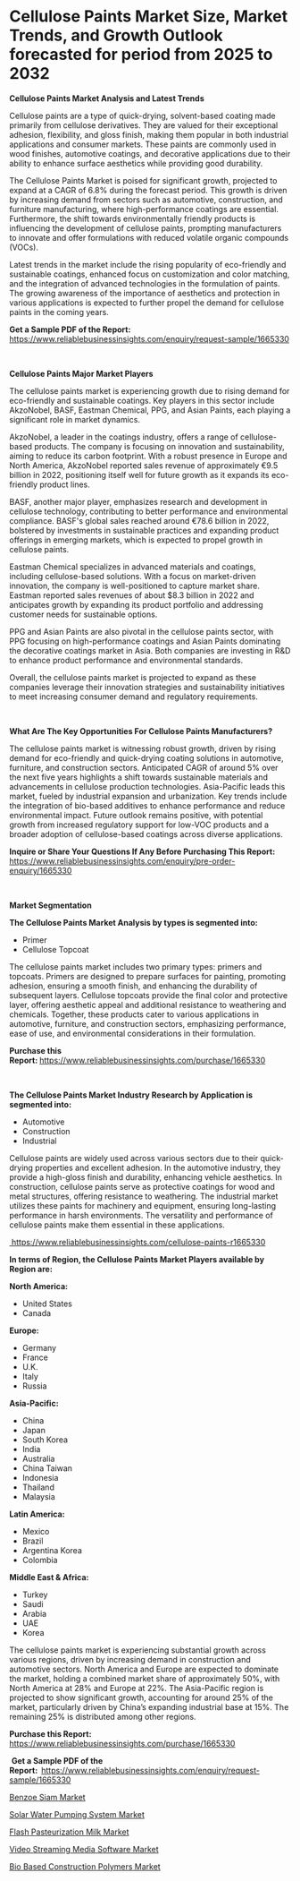 <p><h1>Cellulose Paints Market Size, Market Trends, and Growth Outlook forecasted for period from 2025 to 2032</h1></p><p><strong>Cellulose Paints Market Analysis and Latest Trends</strong></p>
<p><p>Cellulose paints are a type of quick-drying, solvent-based coating made primarily from cellulose derivatives. They are valued for their exceptional adhesion, flexibility, and gloss finish, making them popular in both industrial applications and consumer markets. These paints are commonly used in wood finishes, automotive coatings, and decorative applications due to their ability to enhance surface aesthetics while providing good durability.</p><p>The Cellulose Paints Market is poised for significant growth, projected to expand at a CAGR of 6.8% during the forecast period. This growth is driven by increasing demand from sectors such as automotive, construction, and furniture manufacturing, where high-performance coatings are essential. Furthermore, the shift towards environmentally friendly products is influencing the development of cellulose paints, prompting manufacturers to innovate and offer formulations with reduced volatile organic compounds (VOCs).</p><p>Latest trends in the market include the rising popularity of eco-friendly and sustainable coatings, enhanced focus on customization and color matching, and the integration of advanced technologies in the formulation of paints. The growing awareness of the importance of aesthetics and protection in various applications is expected to further propel the demand for cellulose paints in the coming years.</p></p>
<p><strong>Get a Sample PDF of the Report:&nbsp;</strong> <a href="https://www.reliablebusinessinsights.com/enquiry/request-sample/1665330?utm_campaign=2220&utm_medium=2&utm_source=Github&utm_content=ia&utm_term=30012025&utm_id=cellulose-paints">https://www.reliablebusinessinsights.com/enquiry/request-sample/1665330</a></p>
<p>&nbsp;</p>
<p><strong>Cellulose Paints Major Market Players</strong></p>
<p><p>The cellulose paints market is experiencing growth due to rising demand for eco-friendly and sustainable coatings. Key players in this sector include AkzoNobel, BASF, Eastman Chemical, PPG, and Asian Paints, each playing a significant role in market dynamics.</p><p>AkzoNobel, a leader in the coatings industry, offers a range of cellulose-based products. The company is focusing on innovation and sustainability, aiming to reduce its carbon footprint. With a robust presence in Europe and North America, AkzoNobel reported sales revenue of approximately €9.5 billion in 2022, positioning itself well for future growth as it expands its eco-friendly product lines.</p><p>BASF, another major player, emphasizes research and development in cellulose technology, contributing to better performance and environmental compliance. BASF's global sales reached around €78.6 billion in 2022, bolstered by investments in sustainable practices and expanding product offerings in emerging markets, which is expected to propel growth in cellulose paints.</p><p>Eastman Chemical specializes in advanced materials and coatings, including cellulose-based solutions. With a focus on market-driven innovation, the company is well-positioned to capture market share. Eastman reported sales revenues of about $8.3 billion in 2022 and anticipates growth by expanding its product portfolio and addressing customer needs for sustainable options.</p><p>PPG and Asian Paints are also pivotal in the cellulose paints sector, with PPG focusing on high-performance coatings and Asian Paints dominating the decorative coatings market in Asia. Both companies are investing in R&D to enhance product performance and environmental standards.</p><p>Overall, the cellulose paints market is projected to expand as these companies leverage their innovation strategies and sustainability initiatives to meet increasing consumer demand and regulatory requirements.</p></p>
<p>&nbsp;</p>
<p><strong>What Are The Key Opportunities For Cellulose Paints Manufacturers?</strong></p>
<p><p>The cellulose paints market is witnessing robust growth, driven by rising demand for eco-friendly and quick-drying coating solutions in automotive, furniture, and construction sectors. Anticipated CAGR of around 5% over the next five years highlights a shift towards sustainable materials and advancements in cellulose production technologies. Asia-Pacific leads this market, fueled by industrial expansion and urbanization. Key trends include the integration of bio-based additives to enhance performance and reduce environmental impact. Future outlook remains positive, with potential growth from increased regulatory support for low-VOC products and a broader adoption of cellulose-based coatings across diverse applications.</p></p>
<p><strong>Inquire or Share Your Questions If Any Before Purchasing This Report:</strong> <a href="https://www.reliablebusinessinsights.com/enquiry/pre-order-enquiry/1665330?utm_campaign=2220&utm_medium=2&utm_source=Github&utm_content=ia&utm_term=30012025&utm_id=cellulose-paints">https://www.reliablebusinessinsights.com/enquiry/pre-order-enquiry/1665330</a></p>
<p>&nbsp;</p>
<p><strong>Market Segmentation</strong></p>
<p><strong>The Cellulose Paints Market Analysis by types is segmented into:</strong></p>
<p><ul><li>Primer</li><li>Cellulose Topcoat</li></ul></p>
<p><p>The cellulose paints market includes two primary types: primers and topcoats. Primers are designed to prepare surfaces for painting, promoting adhesion, ensuring a smooth finish, and enhancing the durability of subsequent layers. Cellulose topcoats provide the final color and protective layer, offering aesthetic appeal and additional resistance to weathering and chemicals. Together, these products cater to various applications in automotive, furniture, and construction sectors, emphasizing performance, ease of use, and environmental considerations in their formulation.</p></p>
<p><strong>Purchase this Report:&nbsp;</strong><a href="https://www.reliablebusinessinsights.com/purchase/1665330?utm_campaign=2220&utm_medium=2&utm_source=Github&utm_content=ia&utm_term=30012025&utm_id=cellulose-paints">https://www.reliablebusinessinsights.com/purchase/1665330</a></p>
<p>&nbsp;</p>
<p><strong>The Cellulose Paints Market Industry Research by Application is segmented into:</strong></p>
<p><ul><li>Automotive</li><li>Construction</li><li>Industrial</li></ul></p>
<p><p>Cellulose paints are widely used across various sectors due to their quick-drying properties and excellent adhesion. In the automotive industry, they provide a high-gloss finish and durability, enhancing vehicle aesthetics. In construction, cellulose paints serve as protective coatings for wood and metal structures, offering resistance to weathering. The industrial market utilizes these paints for machinery and equipment, ensuring long-lasting performance in harsh environments. The versatility and performance of cellulose paints make them essential in these applications.</p></p>
<p><a href="https://www.reliablebusinessinsights.com/cellulose-paints-r1665330?utm_campaign=2220&utm_medium=2&utm_source=Github&utm_content=ia&utm_term=30012025&utm_id=cellulose-paints">&nbsp;https://www.reliablebusinessinsights.com/cellulose-paints-r1665330</a></p>
<p><strong>In terms of Region, the Cellulose Paints Market Players available by Region are:</strong></p>
<p>
    <p> <strong> North America: </strong>
        <ul>
            <li>United States</li>
            <li>Canada</li>
        </ul>
        </p> 
    <p> <strong> Europe: </strong>
        <ul>
            <li>Germany</li>
            <li>France</li>
            <li>U.K.</li>
            <li>Italy</li>
            <li>Russia</li>
        </ul>
        </p> 
    <p> <strong> Asia-Pacific: </strong>
        <ul>
            <li>China</li>
            <li>Japan</li>
            <li>South Korea</li>
            <li>India</li>
            <li>Australia</li>
            <li>China Taiwan</li>
            <li>Indonesia</li>
            <li>Thailand</li>
            <li>Malaysia</li>
        </ul>
        </p> 
    <p> <strong> Latin America: </strong>
        <ul>
            <li>Mexico</li>
            <li>Brazil</li>
            <li>Argentina Korea</li>
            <li>Colombia</li>
        </ul>
        </p> 
    <p> <strong> Middle East & Africa: </strong>
        <ul>
            <li>Turkey</li>
            <li>Saudi</li>
            <li>Arabia</li>
            <li>UAE</li>
            <li>Korea</li>
        </ul>
    </p>
    </p>
<p><p>The cellulose paints market is experiencing substantial growth across various regions, driven by increasing demand in construction and automotive sectors. North America and Europe are expected to dominate the market, holding a combined market share of approximately 50%, with North America at 28% and Europe at 22%. The Asia-Pacific region is projected to show significant growth, accounting for around 25% of the market, particularly driven by China’s expanding industrial base at 15%. The remaining 25% is distributed among other regions.</p></p>
<p><strong>Purchase this Report: </strong><a href="https://www.reliablebusinessinsights.com/purchase/1665330?utm_campaign=2220&utm_medium=2&utm_source=Github&utm_content=ia&utm_term=30012025&utm_id=cellulose-paints">https://www.reliablebusinessinsights.com/purchase/1665330</a></p>
<p>&nbsp;<strong>Get a Sample PDF of the Report:&nbsp;&nbsp;</strong><a href="https://www.reliablebusinessinsights.com/enquiry/request-sample/1665330?utm_campaign=2220&utm_medium=2&utm_source=Github&utm_content=ia&utm_term=30012025&utm_id=cellulose-paints">https://www.reliablebusinessinsights.com/enquiry/request-sample/1665330</a></p>
<p><strong></strong></p>
<p><p><a href="https://github.com/JubayerMia832/Market-Research-Report-List-1/blob/main/benzoe-siam-market.md?utm_campaign=2220&utm_medium=2&utm_source=Github&utm_content=ia&utm_term=30012025&utm_id=cellulose-paints">Benzoe Siam Market</a></p><p><a href="https://www.linkedin.com/pulse/in-depth-analysis-size-solar-water-pumping-system-market-its-1qbyc?utm_campaign=2220&utm_medium=2&utm_source=Github&utm_content=ia&utm_term=30012025&utm_id=cellulose-paints">Solar Water Pumping System Market</a></p><p><a href="https://www.linkedin.com/pulse/qualitative-study-flash-pasteurization-milk-market-size-i3c6c?utm_campaign=2220&utm_medium=2&utm_source=Github&utm_content=ia&utm_term=30012025&utm_id=cellulose-paints">Flash Pasteurization Milk Market</a></p><p><a href="https://www.linkedin.com/pulse/video-streaming-media-software-market-analysis-2025-2032-bjlle?utm_campaign=2220&utm_medium=2&utm_source=Github&utm_content=ia&utm_term=30012025&utm_id=cellulose-paints">Video Streaming Media Software Market</a></p><p><a href="https://github.com/millionkaryn68/Market-Research-Report-List-1/blob/main/bio-based-construction-polymers-market.md?utm_campaign=2220&utm_medium=2&utm_source=Github&utm_content=ia&utm_term=30012025&utm_id=cellulose-paints">Bio Based Construction Polymers Market</a></p></p>